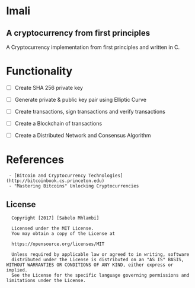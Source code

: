 # Imali 
## A cryptocurrency from first principles 

A Cryptocurrency implementation from first principles and written in C. 

# Functionality
* [ ] Create SHA 256 private key
* [ ] Generate private & public key pair using Elliptic Curve
* [ ] Create transactions, sign transactions and verify transactions
* [ ] Create a Blockchain of transactions
* [ ] Create a Distributed Network and Consensus Algorithm


# References
     - [Bitcoin and Cryptocurrency Technologies] (http://bitcoinbook.cs.princeton.edu)
     - "Mastering Bitcoins" Unlocking Cryptocurrencies 

## License

      Copyright [2017] [Sabelo Mhlambi]

      Licensed under the MIT License.
      You may obtain a copy of the License at

      https://opensource.org/licenses/MIT

      Unless required by applicable law or agreed to in writing, software
      distributed under the License is distributed on an "AS IS" BASIS, WITHOUT WARRANTIES OR CONDITIONS OF ANY KIND, either express or implied.
      See the License for the specific language governing permissions and limitations under the License.


